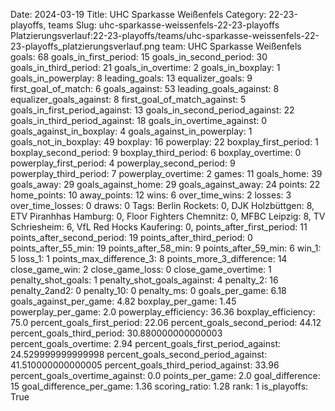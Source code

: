 Date: 2024-03-19
Title: UHC Sparkasse Weißenfels
Category: 22-23-playoffs, teams
Slug: uhc-sparkasse-weissenfels-22-23-playoffs
Platzierungsverlauf:22-23-playoffs/teams/uhc-sparkasse-weissenfels-22-23-playoffs_platzierungsverlauf.png
team: UHC Sparkasse Weißenfels
goals: 68
goals_in_first_period: 15
goals_in_second_period: 30
goals_in_third_period: 21
goals_in_overtime: 2
goals_in_boxplay: 1
goals_in_powerplay: 8
leading_goals: 13
equalizer_goals: 9
first_goal_of_match: 6
goals_against: 53
leading_goals_against: 8
equalizer_goals_against: 8
first_goal_of_match_against: 5
goals_in_first_period_against: 13
goals_in_second_period_against: 22
goals_in_third_period_against: 18
goals_in_overtime_against: 0
goals_against_in_boxplay: 4
goals_against_in_powerplay: 1
goals_not_in_boxplay: 49
boxplay: 16
powerplay: 22
boxplay_first_period: 1
boxplay_second_period: 9
boxplay_third_period: 6
boxplay_overtime: 0
powerplay_first_period: 4
powerplay_second_period: 9
powerplay_third_period: 7
powerplay_overtime: 2
games: 11
goals_home: 39
goals_away: 29
goals_against_home: 29
goals_against_away: 24
points: 22
home_points: 10
away_points: 12
wins: 6
over_time_wins: 2
losses: 3
over_time_losses: 0
draws: 0
Tags:  Berlin Rockets: 0,  DJK Holzbüttgen: 8,  ETV Piranhhas Hamburg: 0,  Floor Fighters Chemnitz: 0,  MFBC Leipzig: 8,  TV Schriesheim: 6,  VfL Red Hocks Kaufering: 0,
points_after_first_period: 11
points_after_second_period: 19
points_after_third_period: 0
points_after_55_min: 19
points_after_58_min: 9
points_after_59_min: 6
win_1: 5
loss_1: 1
points_max_difference_3: 8
points_more_3_difference: 14
close_game_win: 2
close_game_loss: 0
close_game_overtime: 1
penalty_shot_goals: 1
penalty_shot_goals_against: 4
penalty_2: 16
penalty_2and2: 0
penalty_10: 0
penalty_ms: 0
goals_per_game: 6.18
goals_against_per_game: 4.82
boxplay_per_game: 1.45
powerplay_per_game: 2.0
powerplay_efficiency: 36.36
boxplay_efficiency: 75.0
percent_goals_first_period: 22.06
percent_goals_second_period: 44.12
percent_goals_third_period: 30.880000000000003
percent_goals_overtime: 2.94
percent_goals_first_period_against: 24.529999999999998
percent_goals_second_period_against: 41.510000000000005
percent_goals_third_period_against: 33.96
percent_goals_overtime_against: 0.0
points_per_game: 2.0
goal_difference: 15
goal_difference_per_game: 1.36
scoring_ratio: 1.28
rank: 1
is_playoffs: True
